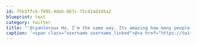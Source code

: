 ```yaml
---
id: f5b3ffc6-7095-4deb-867c-75c42a6345a2
blueprint: text
category: twitter
title: "'@ryanleroux Ha, I'm the same way. Its amazing how many people do it."
caption: '<span class="username username_linked">@<a href="https://twitter.com/ryanleroux" title="Ryan Le Roux">ryanleroux</a></span> Ha, I''m the same way. Its amazing how many people do it.'
---
```

